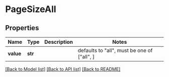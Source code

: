 # PageSizeAll


## Properties
Name | Type | Description | Notes
------------ | ------------- | ------------- | -------------
**value** | **str** |  | defaults to "all",  must be one of ["all", ]

[[Back to Model list]](../README.md#documentation-for-models) [[Back to API list]](../README.md#documentation-for-api-endpoints) [[Back to README]](../README.md)


